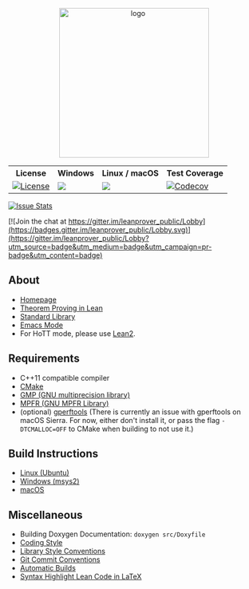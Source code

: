 <p align=center><a href="https://leanprover.github.io"><img src="https://leanprover.github.io/images/lean_logo.svg" alt="logo" width="300px"/></a></p>
<table>
  <tr>
    <th>License</th><th>Windows</th><th>Linux / macOS</th><th>Test Coverage</th>
  </tr>
  <tr>
    <td><a href="LICENSE"><img src="https://img.shields.io/badge/license-APACHE_2-green.svg?dummy" title="License"/></a></td>
    <td><a href="https://ci.appveyor.com/project/leodemoura/lean"><img src="https://ci.appveyor.com/api/projects/status/lush6vyy1m0qg6vc/branch/master"/></a></td>
    <td><a href="https://travis-ci.org/leanprover/lean"><img src="https://travis-ci.org/leanprover/lean.png?branch=master"/></a></td>
    <td><a href="https://codecov.io/gh/leanprover/lean"><img src="https://codecov.io/gh/leanprover/lean/branch/master/graph/badge.svg" alt="Codecov"/></a></td>
  </tr>
</table>

[![Issue Stats](http://issuestats.com/github/leanprover/lean/badge/pr)](http://issuestats.com/github/leanprover/lean)

[![Join the chat at https://gitter.im/leanprover_public/Lobby](https://badges.gitter.im/leanprover_public/Lobby.svg)](https://gitter.im/leanprover_public/Lobby?utm_source=badge&utm_medium=badge&utm_campaign=pr-badge&utm_content=badge)

About
-----

- [Homepage](http://leanprover.github.io)
- [Theorem Proving in Lean](https://leanprover.github.io/theorem_proving_in_lean/index.html)
- [Standard Library](library/library.md)
- [Emacs Mode](src/emacs/README.md)
- For HoTT mode, please use [Lean2](https://github.com/leanprover/lean2).

Requirements
------------

- C++11 compatible compiler
- [CMake](http://www.cmake.org)
- [GMP (GNU multiprecision library)](http://gmplib.org/)
- [MPFR (GNU MPFR Library)](http://www.mpfr.org/)
- (optional) [gperftools](https://code.google.com/p/gperftools/) (There is currently an issue with gperftools on macOS Sierra. For now, either don't install it, or pass the flag `-DTCMALLOC=OFF` to CMake when building to not use it.)

Build Instructions
------------------

- [Linux (Ubuntu)](doc/make/ubuntu-16.04.md)
- [Windows (msys2)](doc/make/msys2.md)
- [macOS](doc/make/osx-10.9.md)

Miscellaneous
-------------

- Building Doxygen Documentation: `doxygen src/Doxyfile`
- [Coding Style](doc/coding_style.md)
- [Library Style Conventions](doc/lean/library_style.org)
- [Git Commit Conventions](doc/commit_convention.md)
- [Automatic Builds](doc/make/travis.md)
- [Syntax Highlight Lean Code in LaTeX](doc/syntax_highlight_in_latex.md)
